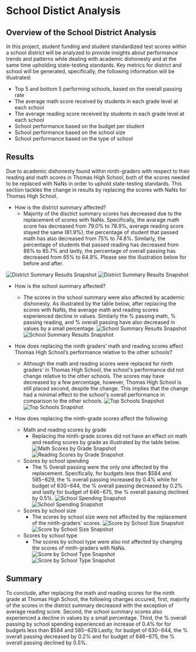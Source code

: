 # School Distict Analysis

## Overview of the School District Analysis
In this project, student funding and student standardized test scores within a school district will be analyzed to provide insights about performance trends and patterns while dealing with academic dishonesty and at the same time upholding state-testing standards. Key metrics for district and school will be generated, specifically, the following information will be illustrated:
- Top 5 and bottom 5 performing schools, based on the overall passing rate
- The average math score received by students in each grade level at each school
- The average reading score received by students in each grade level at each school
- School performance based on the budget per student
- School performance based on the school size 
- School performance based on the type of school 

## Results
Due to academic dishonesty found within ninth-graders with respect to their reading and math scores in Thomas High School, both of the scores needed to be replaced with NaNs in order to uphold state-testing standards. This section tackles the change in results by replacing the scores with NaNs for Thomas High School.

- How is the district summary affected?
    - Majority of the disctict summary scores has decreased due to the replacement of scores with NaNs. Specifically, the avarage math score has decreased from 79.0% to 78.9%, average reading score stayed the same (81.9%), the percentage of student that passed math has also decreased from 75% to 74.8%. Similarly, the percentage of students that passed reading has decreased from 86% to 85.7% and lastly, the percentage of overall passing has decreased from 65% to 64.9%. Please see the illustration below for before and after. 
    
![District Summary Results Snapshot](https://github.com/kntln/School_District_Analysis/blob/main/Resources/District_Summary_BeforeNaN.png)
![District Summary Results Snapshot](https://github.com/kntln/School_District_Analysis/blob/main/Resources/District_Summary_AfterNaN.png)

- How is the school summary affected?
    - The scores in the school summary were also affected by academic dishonesty. As illustrated by the table below, after replacing the scores with NaNs, the average math and reading scores experienced decline in values. Similarly the % passing math, % passing reading, and % overall passing have also decreased in values by a small percentage. 
![School Summary Results Snapshot](https://github.com/kntln/School_District_Analysis/blob/main/Resources/School_Summary_BeforeNaN.png)
![School Summary Results Snapshot](https://github.com/kntln/School_District_Analysis/blob/main/Resources/School_Summary_AfterNaN.png) 

- How does replacing the ninth graders’ math and reading scores affect Thomas High School’s performance relative to the other schools?
    - Although the math and reading scores were replaced for ninth graders' in Thomas High School, the school's performance did not change relative to the other schools. The scores may have decreased by a few percentage, however, Thomas High School is still placed second, despite the change. This implies that the change had a minimal effect to the school's overall performance in comparison to the other schools. 
![Top Schools Snapshot](https://github.com/kntln/School_District_Analysis/blob/main/Resources/Top_Schools_BeforeNaN.png)
![Top Schools Snapshot](https://github.com/kntln/School_District_Analysis/blob/main/Resources/Top_Schools_AfterNaN.png)

- How does replacing the ninth-grade scores affect the following:
    - Math and reading scores by grade
        - Replacing the ninth-grade scores did not have an effect on math and reading scores by grade as illustrated by the table below. 
![Math Scores by Grade Snapshot](https://github.com/kntln/School_District_Analysis/blob/main/Resources/Math_Scores_byGrade_AfterNaN.png)
![Reading Scores by Grade Snapshot](https://github.com/kntln/School_District_Analysis/blob/main/Resources/Reading_Scores_byGrade_AfterNaN.png)
    - Scores by school spending
        - The % 0verall passing were the only one affected by the replacement. Specifically, for budgets less than $584 and $585-$629, the % overall passing increased by 0.4% while for budget of $630-$644, the % overall passing decreased by 0.2% and lastly for budget of $646-$675, the % overall passing declined by 0.5%. 
![School Spending Snapshot](https://github.com/kntln/School_District_Analysis/blob/main/Resources/Scores_by_School_Spending_BeforeNaN.png)
![School Spending Snapshot](https://github.com/kntln/School_District_Analysis/blob/main/Resources/Scores_by_School_Spending_AfterNaN.png)
    - Scores by school size
        - The scores by school size were not affected by the replacement of the ninth-graders' scores. 
![Score by School Size Snapshot](https://github.com/kntln/School_District_Analysis/blob/main/Resources/Scores_by_School_Size_BeforeNaN.png)
![Score by School Size Snapshot](https://github.com/kntln/School_District_Analysis/blob/main/Resources/Scores_by_School_Size_AfterNaN.png)
    - Scores by school type
        - The scores by school type were also not affected by changing the scores of ninth-graders with NaNs.
![Score by School Type Snapshot](https://github.com/kntln/School_District_Analysis/blob/main/Resources/Scores_by_School_Type_BeforeNaN.png)
![Score by School Type Snapshot](https://github.com/kntln/School_District_Analysis/blob/main/Resources/Scores_by_School_Type_AfterNaN.png)

## Summary
To conclude, after replacing the math and reading scores for the ninth grade at Thomas High School, the following changes occured, first, majority of the scores in the district summary decreased with the exception of average reading score. Second, the school summary scores also experienced a decline in values by a small percentage. Third, the % overall passing by school spending experienced an increase of 0.4% for for budgets less than $584 and $585-$629.Lastly, for budget of $630-$644, the % overall passing decreased by 0.2% and for budget of $646-$675, the % overall passing declined by 0.5%. 
